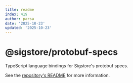```yaml
---
title: readme
index: 419
author: parsa
date: '2025-10-23'
updated: '2025-10-23'
---
```

# @sigstore/protobuf-specs

TypeScript language bindings for Sigstore's protobuf specs.

See the [repository's README](https://github.com/sigstore/protobuf-specs) for more information.
